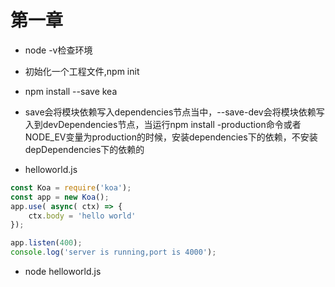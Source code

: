 # 第一章
- node -v检查环境
- 初始化一个工程文件,npm init
- npm install --save kea

- save会将模块依赖写入dependencies节点当中，--save-dev会将模块依赖写入到devDependencies节点，当运行npm install -production命令或者NODE_EV变量为production的时候，安装dependencies下的依赖，不安装depDependencies下的依赖的
- helloworld.js

```js
const Koa = require('koa');
const app = new Koa();
app.use( async( ctx) => {
    ctx.body = 'hello world'
});

app.listen(400);
console.log('server is running,port is 4000');
```
- node helloworld.js
